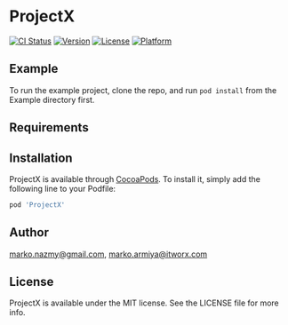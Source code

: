 # ProjectX

[![CI Status](https://img.shields.io/travis/marko.nazmy@gmail.com/ProjectX.svg?style=flat)](https://travis-ci.org/marko.nazmy@gmail.com/ProjectX)
[![Version](https://img.shields.io/cocoapods/v/ProjectX.svg?style=flat)](https://cocoapods.org/pods/ProjectX)
[![License](https://img.shields.io/cocoapods/l/ProjectX.svg?style=flat)](https://cocoapods.org/pods/ProjectX)
[![Platform](https://img.shields.io/cocoapods/p/ProjectX.svg?style=flat)](https://cocoapods.org/pods/ProjectX)

## Example

To run the example project, clone the repo, and run `pod install` from the Example directory first.

## Requirements

## Installation

ProjectX is available through [CocoaPods](https://cocoapods.org). To install
it, simply add the following line to your Podfile:

```ruby
pod 'ProjectX'
```

## Author

marko.nazmy@gmail.com, marko.armiya@itworx.com

## License

ProjectX is available under the MIT license. See the LICENSE file for more info.
